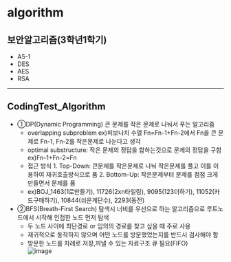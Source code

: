 # algorithm
## 보안알고리즘(3학년1학기)
- A5-1
- DES
- AES
- RSA
- - - - - - - - - -
## CodingTest_Algorithm
- ①DP(Dynamic Programming) 큰 문제를 작은 문제로 나눠서 푸는 알고리즘  
  - overlapping subproblem ex)피보나치 수열 Fn=Fn-1+Fn-2에서 Fn을 큰 문제로 Fn-1, Fn-2를 작은문제로 나눈다고 생각
  - optimal substructure: 작은 문제의 정답을 합하는것으로 문제의 정답을 구함 ex)Fn-1+Fn-2=Fn
  - 접근 방식 1. Top-Down: 큰문제를 작은문제로 나눠 작은문제를 풀고 이를 이용하여 재귀호출방식으로 품 
             2. Bottom-Up: 작은문제부터 문제를 점점 크게 만들면서 문제를 품 
  - ex)BOJ_1463(1로만들기), 11726(2xn타일링), 9095(123더하기), 11052(카드구매하기), 10844(쉬운계단수), 2293(동전)
- ②BFS(Breath-First Search) 탐색시 너비를 우선으로 하는 알고리즘으로 루트노드에서 시작해 인접한 노드 먼저 탐색
  - 두 노드 사이에 최단경로 or 임의의 경로를 찾고 싶을 때 주로 사용
  - 재귀적으로 동작하지 않으며 어떤 노드를 방문했었는지를 반드시 검사해야 함
  - 방문한 노드를 차례로 저장,꺼낼 수 있는 자료구조 큐 필요(FIFO)  
  ![image](https://user-images.githubusercontent.com/54131109/76165026-f0227480-6196-11ea-9c73-4e0cd7f56ce7.png)

